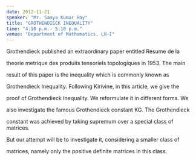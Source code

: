 ```yaml
---
date: 2012-11-21
speaker: "Mr. Samya Kumar Ray"
title: "GROTHENDIECK INEQUALITY"
time: "4:10 p.m.- 5:10 p.m."
venue: "Department of Mathematics, LH-I"
---
```

Grothendieck published an extraordinary paper entitled Resume de la

theorie metrique des produits tensoriels topologiques in 1953. The main

result of this paper is the inequality which is commonly known as

Grothendieck Inequality. Following Kirivine, in this article, we give the

proof of Grothendieck Inequality. We reformulate it in different forms. We

also investigate the famous Grothendieck constant KG. The Grothendieck

constant was achieved by taking supremum over a special class of matrices.

But our attempt will be to investigate it, considering a smaller class of

matrices, namely only the positive definite matrices in this class.
